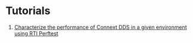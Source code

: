 # Tutorials

1.  [Characterize the performance of Connext DDS in a given environment using RTI Perftest](performance_validation.rst)